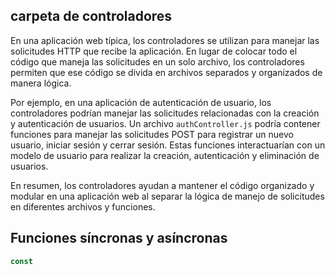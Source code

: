 ## carpeta de controladores

En una aplicación web típica, los controladores se utilizan para manejar las solicitudes HTTP que recibe la aplicación. En lugar de colocar todo el código que maneja las solicitudes en un solo archivo, los controladores permiten que ese código se divida en archivos separados y organizados de manera lógica.

Por ejemplo, en una aplicación de autenticación de usuario, los controladores podrían manejar las solicitudes relacionadas con la creación y autenticación de usuarios. Un archivo `authController.js` podría contener funciones para manejar las solicitudes POST para registrar un nuevo usuario, iniciar sesión y cerrar sesión. Estas funciones interactuarían con un modelo de usuario para realizar la creación, autenticación y eliminación de usuarios.

En resumen, los controladores ayudan a mantener el código organizado y modular en una aplicación web al separar la lógica de manejo de solicitudes en diferentes archivos y funciones.

## Funciones síncronas y asíncronas

```javascript
const
```

